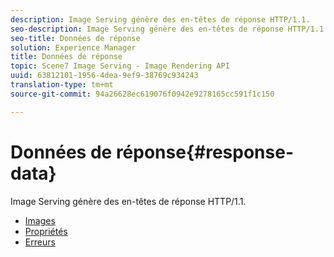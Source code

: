 ```yaml
---
description: Image Serving génère des en-têtes de réponse HTTP/1.1.
seo-description: Image Serving génère des en-têtes de réponse HTTP/1.1.
seo-title: Données de réponse
solution: Experience Manager
title: Données de réponse
topic: Scene7 Image Serving - Image Rendering API
uuid: 63812101-1956-4dea-9ef9-38769c934243
translation-type: tm+mt
source-git-commit: 94a26628ec619076f0942e9278165cc591f1c150

---
```



# Données de réponse{#response-data}

Image Serving génère des en-têtes de réponse HTTP/1.1.

* [Images](c-images.md)
* [Propriétés](c-properties/c-properties.md)
* [Erreurs](r-errors.md)
